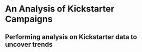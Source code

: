 # An Analysis of Kickstarter Campaigns
## Performing analysis on Kickstarter data to uncover trends
